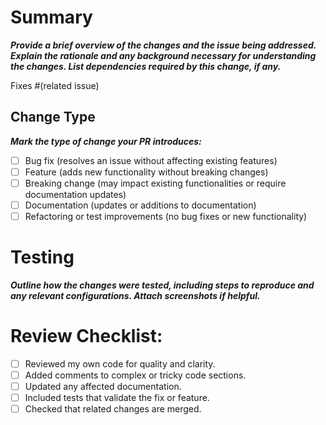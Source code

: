 # Summary

***Provide a brief overview of the changes and the issue being addressed. 
Explain the rationale and any background necessary for understanding the changes. 
List dependencies required by this change, if any.***

Fixes #(related issue)

## Change Type

***Mark the type of change your PR introduces:***

- [ ] Bug fix (resolves an issue without affecting existing features)
- [ ] Feature (adds new functionality without breaking changes)
- [ ] Breaking change (may impact existing functionalities or require documentation updates)
- [ ] Documentation (updates or additions to documentation)
- [ ] Refactoring or test improvements (no bug fixes or new functionality)

# Testing

***Outline how the changes were tested, including steps to reproduce and any relevant configurations. 
Attach screenshots if helpful.***

# Review Checklist:

- [ ] Reviewed my own code for quality and clarity.
- [ ] Added comments to complex or tricky code sections.
- [ ] Updated any affected documentation.
- [ ] Included tests that validate the fix or feature.
- [ ] Checked that related changes are merged.
